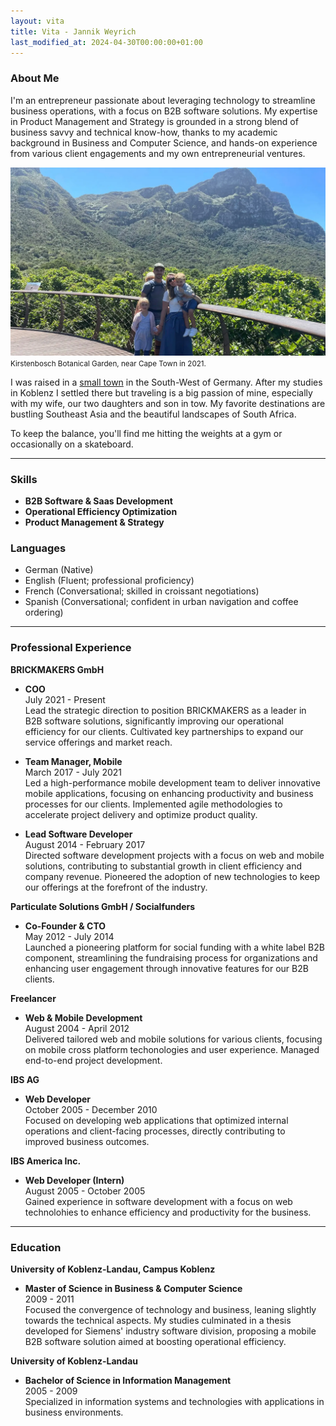 ```yaml
---
layout: vita
title: Vita - Jannik Weyrich
last_modified_at: 2024-04-30T00:00:00+01:00
---
```


### About Me

I'm an entrepreneur passionate about leveraging technology to streamline business operations, with a focus on B2B software solutions. My expertise in Product Management and Strategy is grounded in a strong blend of business savvy and technical know-how, thanks to my academic background in Business and Computer Science, and hands-on experience from various client engagements and my own entrepreneurial ventures.

<img alt="My family at Kirstenbosch National Botanical Garden, near Cape Town South Africa" src="/img/weyrich_family_kirstenbosch_botanical_garden_2021.webp" class="img-fluid">
<small>Kirstenbosch Botanical Garden, near Cape Town in 2021.</small>

I was raised in a [small town](https://de.wikipedia.org/wiki/Wolfersheim) in the South-West of Germany. After my studies in Koblenz I settled there but traveling is a big passion of mine, especially with my wife, our two daughters and son in tow. My favorite destinations are bustling Southeast Asia and the beautiful landscapes of South Africa.

To keep the balance, you'll find me hitting the weights at a gym or occasionally on a skateboard.

---

### Skills

- **B2B Software & Saas Development**
- **Operational Efficiency Optimization**
- **Product Management & Strategy**

### Languages

- German (Native)
- English (Fluent; professional proficiency)
- French (Conversational; skilled in croissant negotiations)
- Spanish (Conversational; confident in urban navigation and coffee ordering)

---

### Professional Experience

**BRICKMAKERS GmbH**  
- **COO**  
July 2021 - Present  
Lead the strategic direction to position BRICKMAKERS as a leader in B2B software solutions, significantly improving our operational efficiency for our clients. Cultivated key partnerships to expand our service offerings and market reach.

- **Team Manager, Mobile**  
March 2017 - July 2021  
Led a high-performance mobile development team to deliver innovative mobile applications, focusing on enhancing productivity and business processes for our clients. Implemented agile methodologies to accelerate project delivery and optimize product quality.

- **Lead Software Developer**  
August 2014 - February 2017  
Directed software development projects with a focus on web and mobile solutions, contributing to substantial growth in client efficiency and company revenue. Pioneered the adoption of new technologies to keep our offerings at the forefront of the industry.

**Particulate Solutions GmbH / Socialfunders**  
- **Co-Founder & CTO**  
May 2012 - July 2014  
Launched a pioneering platform for social funding with a white label B2B component, streamlining the fundraising process for organizations and enhancing user engagement through innovative features for our B2B clients.

**Freelancer**  
- **Web & Mobile Development**  
August 2004 - April 2012  
Delivered tailored web and mobile solutions for various clients, focusing on mobile cross platform techonologies  and user experience. Managed end-to-end project development.

**IBS AG**  
- **Web Developer**  
October 2005 - December 2010  
Focused on developing web applications that optimized internal operations and client-facing processes, directly contributing to improved business outcomes.

**IBS America Inc.**  
- **Web Developer (Intern)**  
August 2005 - October 2005  
Gained experience in software development with a focus on web technolohies to enhance efficiency and productivity for the business.

---

### Education

**University of Koblenz-Landau, Campus Koblenz**  
- **Master of Science in Business & Computer Science**  
2009 - 2011  
Focused the convergence of technology and business, leaning slightly towards the technical aspects. My studies culminated in a thesis developed for Siemens' industry software division, proposing a mobile B2B software solution aimed at boosting operational efficiency.

**University of Koblenz-Landau**  
- **Bachelor of Science in Information Management**  
2005 - 2009  
Specialized in information systems and technologies with applications in business environments.
